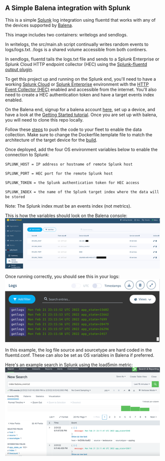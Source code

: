 ## A Simple Balena integration with Splunk

This is a simple [Splunk][splunk-link] log integration using fluentd that works with any of the devices supported by [Balena][balena-link].

This image includes two containers: writelogs and sendlogs. 

In writelogs, the src/main.sh script continually writes random events to logs/logs.txt. /logs is a shared volume accessible from both continers.

In sendlogs, fluentd tails the logs.txt file and sends to a Splunk Enterprise or Splunk Cloud HTTP endpoint collector (HEC) using the [Splunk-fluentd output plugin][splunk-fluentd-plugin].  

To get this project up and running on the Splunk end, you'll need to have a working [Splunk Cloud][splunk-cloud-trial] or [Splunk Enterprise][splunk-enterprise-trial] environment with the [HTTP Event Collector (HEC)][splunk-hec] enabled and accessible from the internet. You'll also need to create a HEC authentication token and have a target events index enabled.

On the Balena end, signup for a balena account [here][signup-page], set up a device, and have a look at the [Getting Started tutorial][gettingStarted-link]. Once you are set up with balena, you will need to clone this repo locally.

Follow these [steps][push-balena] to push the code to your fleet to enable the data collection. Make sure to change the Dockerfile.template file to match the architecture of the target device for the [build][balena-build].

Once deployed, add the four OS environment variables below to enable the connection to Splunk:

```
SPLUNK_HOST = IP address or hostname of remote Splunk host
```

```
SPLUNK_PORT = HEC port for the remote Splunk host
```

```
SPLUNK_TOKEN = the Splunk authentication token for HEC access
```

```
SPLUNK_INDEX = the name of the Splunk target index where the data will be stored
```

Note: The Splunk index must be an events index (not metrics).

This is how the variables should look on the Balena console:
![Balena Variables](/img/balena_console_vars.png)

Once running correctly, you should see this in your logs:
![log output](/img/balena_console_output.png)

In this example, the log file source and sourcetype are hard coded in the fluentd.conf. These can also be set as OS variables in Balena if preferred.

Here's an example search in Splunk using the load5min metric:
![splunk_dashboard](/img/splunk_search.png)


[balena-link]:https://balena.io/
[signup-page]:https://dashboard.balena-cloud.com/signup
[gettingStarted-link]:http://balena.io/docs/learn/getting-started/
[splunk-cloud-trial]:https://www.splunk.com/en_us/download/splunk-cloud.html
[splunk-enterprise-trial]:https://www.splunk.com/en_us/download/splunk-enterprise.html
[splunk-hec]:https://docs.splunk.com/Documentation/Splunk/8.2.4/Data/UsetheHTTPEventCollector
[splunk-link]:https://www.splunk.com
[push-balena]:https://www.balena.io/docs/learn/deploy/deployment/
[balena-build]:https://www.balena.io/docs/learn/develop/dockerfile/
[splunk-fluentd-plugin]:https://github.com/splunk/fluent-plugin-splunk-hec/

